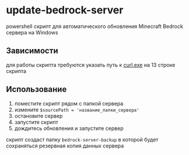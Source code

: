 # update-bedrock-server
powershell скрипт для автоматического обновления Minecraft Bedrock сервера на Windows

## Зависимости
для работы скрипта требуются указать путь к [curl.exe](https://curl.se/windows/) на 13 строке скрипта

## Использованиe
1. поместите скрипт рядом с папкой сервера
2. измените `$sourcePath = 'название_папки_сервера'`
3. остановите сервер
4. запустите скрипт
5. дождитесь обновления и запустите сервер

скрипт создаст папку `bedrock-server-backup` в которой будет сохраняться резервная копия данных сервера
